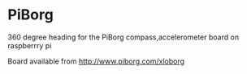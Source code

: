 PiBorg
======

360 degree heading for the PiBorg compass,accelerometer board on raspberrry pi

Board available from http://www.piborg.com/xloborg
